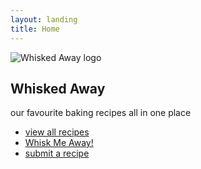```yaml
---
layout: landing
title: Home
---
```


<section class="hero">
    <img src="{{ '/assets/images/whisked-away-logo-transparent.png' | relative_url }}" alt="Whisked Away logo" class="logo">
    <h1>Whisked Away</h1>
    <p>our favourite baking recipes all in one place</p>
    <nav>
        <ul>
            <li><a href="">view all recipes</a></li>
            <li><a href="" class="cta-btn">Whisk Me Away!</a></li>
            <li><a href="">submit a recipe</a></li>
        </ul>
    </nav>
</section>